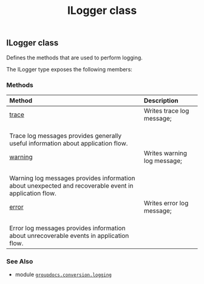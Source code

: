 ﻿---
title: ILogger class
second_title: GroupDocs.Conversion for Python via .NET API References
description: 
type: docs
weight: 30
url: /python-net/groupdocs.conversion.logging/ilogger/
is_root: false
---

## ILogger class

Defines the methods that are used to perform logging.



The ILogger type exposes the following members:

### Methods
| Method | Description |
| :- | :- |
| [trace](/conversion/python-net/groupdocs.conversion.logging/ilogger/trace/#str) | Writes trace log message;<br/>Trace log messages provides generally useful information about application flow. |
| [warning](/conversion/python-net/groupdocs.conversion.logging/ilogger/warning/#str) | Writes warning log message;<br/>Warning log messages provides information about unexpected and recoverable event in application flow. |
| [error](/conversion/python-net/groupdocs.conversion.logging/ilogger/error/#str-str) | Writes error log message;<br/>Error log messages provides information about unrecoverable events in application flow. |



### See Also
* module [`groupdocs.conversion.logging`](..)
